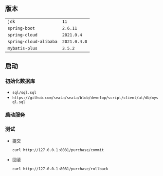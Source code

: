## 版本

|                        |              |
| ---------------------- | ------------ |
| `jdk`                  | `11`         |
| `spring-boot`          | `2.6.11`     |
| `spring-cloud`         | `2021.0.4`   |
| `spring-cloud-alibaba` | `2021.0.4.0` |
| `mybatis-plus`         | `3.5.2`      |

## 启动

### 初始化数据库

-   `sql/sql.sql`
-   `https://github.com/seata/seata/blob/develop/script/client/at/db/mysql.sql`

### 启动服务

### 测试

-   提交

    ```shell
    curl http://127.0.0.1:8081/purchase/commit
    ```

-   回滚

    ```shell
    curl http://127.0.0.1:8081/purchase/rollback
    ```
